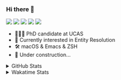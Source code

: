 ### Hi there 👋

[![](https://img.shields.io/badge/-Email-325180?logo=maildotru&logoColor=white&style=flat-square)](mailto:hi@wang.tianshu.me)
[![](https://img.shields.io/badge/-GitHub-black?logo=GitHub&style=flat-square)](https://github.com/tshu-w)
[![](https://img.shields.io/badge/-Telegram-26a5e4?labelColor=fafafa&logo=telegram&style=flat-square)](https://t.me/tshu_w) 
[![](https://img.shields.io/badge/-Twitter-1da1f2?logo=Twitter&logoColor=white&style=flat-square)](https://twitter.com/tshu_w)
[![](https://komarev.com/ghpvc/?username=tshu-w&color=blueviolet&style=flat-square)]()



- 🧑🏻‍🎓 PhD candidate at UCAS
- 🔭 Currently interested in Entity Resolution
- 🛠 macOS & Emacs & ZSH
- 🚧 Under construction...

<details>

<summary>GitHub Stats</summary>

![Tianshu's GitHub stats](https://github-readme-stats.vercel.app/api?username=tshu-w&show_icons=true&theme=buefy&count_private=true)
  
</details>


<details>
  <summary>Wakatime Stats</summary>

  Currently, files accessed by tramp cannot be tracked by wakatime, see https://github.com/wakatime/wakatime-mode/issues/27
  <br>
  
<!--START_SECTION:waka-->
![Code Time](http://img.shields.io/badge/Code%20Time-6%2C253%20hrs%2024%20mins-blue)

**I'm an Early 🐤** 

```text
🌞 Morning       89 commits       █████░░░░░░░░░░░░░░░░░░░░   21.34 % 
🌆 Daytime      194 commits       ███████████░░░░░░░░░░░░░░   46.52 % 
🌃 Evening      119 commits       ███████░░░░░░░░░░░░░░░░░░   28.54 % 
🌙 Night         15 commits       █░░░░░░░░░░░░░░░░░░░░░░░░   03.60 % 

```
📅 **I'm Most Productive on Friday** 

```text
Monday          59 commits       ███░░░░░░░░░░░░░░░░░░░░░░   14.15 % 
Tuesday         82 commits       █████░░░░░░░░░░░░░░░░░░░░   19.66 % 
Wednesday       48 commits       ███░░░░░░░░░░░░░░░░░░░░░░   11.51 % 
Thursday        45 commits       ██░░░░░░░░░░░░░░░░░░░░░░░   10.79 % 
Friday          97 commits       █████░░░░░░░░░░░░░░░░░░░░   23.26 % 
Saturday        40 commits       ██░░░░░░░░░░░░░░░░░░░░░░░   09.59 % 
Sunday          46 commits       ██░░░░░░░░░░░░░░░░░░░░░░░   11.03 % 

```


📊 **This Week I Spent My Time On** 

```text
💬 Programming Languages: 
sh                       13 hrs 11 mins      █████████████████████████   100.00 % 

🔥 Editors: 
Zsh                      13 hrs 11 mins      █████████████████████████   100.00 % 

🐱‍💻 Projects: 
Terminal                 9 hrs 11 mins       █████████████████░░░░░░░░   69.69 % 
universal-blocker        3 hrs 43 mins       ███████░░░░░░░░░░░░░░░░░░   28.28 % 
zsh-autocomplete         12 mins             ░░░░░░░░░░░░░░░░░░░░░░░░░   01.58 % 
multimodalER             0 secs              ░░░░░░░░░░░░░░░░░░░░░░░░░   00.11 % 
ember                    0 secs              ░░░░░░░░░░░░░░░░░░░░░░░░░   00.10 % 

💻 Operating System: 
Linux                    7 hrs 12 mins       █████████████░░░░░░░░░░░░   54.59 % 
Mac                      5 hrs 59 mins       ███████████░░░░░░░░░░░░░░   45.41 % 

```

**I Mostly Code in Python** 

```text
Python                   11 repos            ████████████░░░░░░░░░░░░░   50.00 % 
HTML                     2 repos             ██░░░░░░░░░░░░░░░░░░░░░░░   09.09 % 
Emacs Lisp               2 repos             ██░░░░░░░░░░░░░░░░░░░░░░░   09.09 % 
JavaScript               2 repos             ██░░░░░░░░░░░░░░░░░░░░░░░   09.09 % 
TeX                      2 repos             ██░░░░░░░░░░░░░░░░░░░░░░░   09.09 % 

```



 Last Updated on 13/02/2023 08:06:51 UTC
<!--END_SECTION:waka-->
</details>
